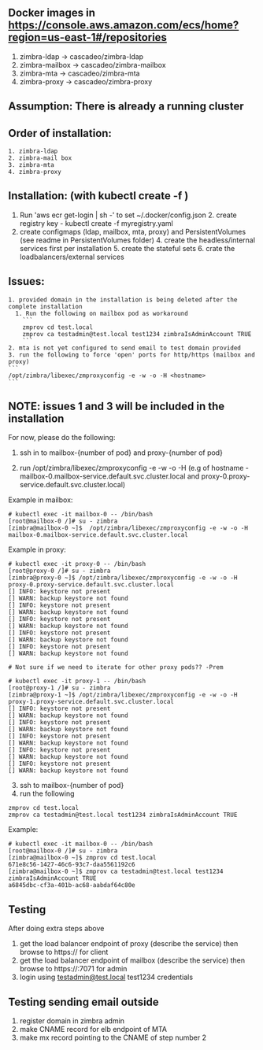 ## Docker images in https://console.aws.amazon.com/ecs/home?region=us-east-1#/repositories
1. zimbra-ldap -> cascadeo/zimbra-ldap
2. zimbra-mailbox -> cascadeo/zimbra-mailbox
3. zimbra-mta -> cascadeo/zimbra-mta
4. zimbra-proxy -> cascadeo/zimbra-proxy

## Assumption: There is already a running cluster

## Order of installation:
	1. zimbra-ldap
	2. zimbra-mail box
	3. zimbra-mta
	4. zimbra-proxy

## Installation: (with kubectl create -f <yaml file>)
  1. Run 'aws ecr get-login | sh -' to set ~/.docker/config.json
	2. create registry key - kubectl create -f myregistry.yaml
  3. create configmaps (ldap, mailbox, mta, proxy) and PersistentVolumes (see readme in PersistentVolumes folder)
	4. create the headless/internal services first per installation
	5. create the stateful sets
	6. crate the loadbalancers/external services

## Issues:
	1. provided domain in the installation is being deleted after the complete installation
	  1. Run the following on mailbox pod as workaround
		```
		zmprov cd test.local
		zmprov ca testadmin@test.local test1234 zimbraIsAdminAccount TRUE
		```
	2. mta is not yet configured to send email to test domain provided
	3. run the following to force 'open' ports for http/https (mailbox and proxy)
	```
	/opt/zimbra/libexec/zmproxyconfig -e -w -o -H <hostname>
	```

## NOTE: issues 1 and 3 will be included in the installation

For now, please do the following:

1. ssh in to mailbox-{number of pod} and proxy-{number of pod}

2. run /opt/zimbra/libexec/zmproxyconfig -e -w -o -H <hostname> (e.g of hostname - mailbox-0.mailbox-service.default.svc.cluster.local and proxy-0.proxy-service.default.svc.cluster.local)

Example in mailbox:

```
# kubectl exec -it mailbox-0 -- /bin/bash
[root@mailbox-0 /]# su - zimbra
[zimbra@mailbox-0 ~]$  /opt/zimbra/libexec/zmproxyconfig -e -w -o -H mailbox-0.mailbox-service.default.svc.cluster.local
```

Example in proxy:

```
# kubectl exec -it proxy-0 -- /bin/bash
[root@proxy-0 /]# su - zimbra
[zimbra@proxy-0 ~]$ /opt/zimbra/libexec/zmproxyconfig -e -w -o -H proxy-0.proxy-service.default.svc.cluster.local
[] INFO: keystore not present
[] WARN: backup keystore not found
[] INFO: keystore not present
[] WARN: backup keystore not found
[] INFO: keystore not present
[] WARN: backup keystore not found
[] INFO: keystore not present
[] WARN: backup keystore not found
[] INFO: keystore not present
[] WARN: backup keystore not found

# Not sure if we need to iterate for other proxy pods?? -Prem

# kubectl exec -it proxy-1 -- /bin/bash
[root@proxy-1 /]# su - zimbra
[zimbra@proxy-1 ~]$ /opt/zimbra/libexec/zmproxyconfig -e -w -o -H proxy-1.proxy-service.default.svc.cluster.local
[] INFO: keystore not present
[] WARN: backup keystore not found
[] INFO: keystore not present
[] WARN: backup keystore not found
[] INFO: keystore not present
[] WARN: backup keystore not found
[] INFO: keystore not present
[] WARN: backup keystore not found
[] INFO: keystore not present
[] WARN: backup keystore not found
```

3. ssh to mailbox-{number of pod}
4. run the following

```
zmprov cd test.local
zmprov ca testadmin@test.local test1234 zimbraIsAdminAccount TRUE
```

Example:

```
# kubectl exec -it mailbox-0 -- /bin/bash
[root@mailbox-0 /]# su - zimbra
[zimbra@mailbox-0 ~]$ zmprov cd test.local
671e8c56-1427-46c6-93c7-daa5561192c6
[zimbra@mailbox-0 ~]$ zmprov ca testadmin@test.local test1234 zimbraIsAdminAccount TRUE
a6845dbc-cf3a-401b-ac68-aabdaf64c80e
```

## Testing
After doing extra steps above
1. get the load balancer endpoint of proxy (describe the service) then browse to https://<lb-endpoint> for client
2. get the load balancer endpoint of mailbox (describe the service) then browse to https://<lb-endpoint>:7071 for admin
3. login using testadmin@test.local test1234 credentials

## Testing sending email outside
1. register domain in zimbra admin
2. make CNAME record for elb endpoint of MTA
3. make mx record pointing to the CNAME of step number 2
